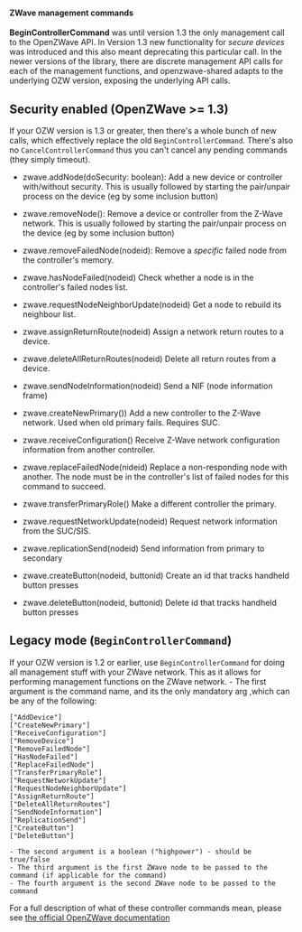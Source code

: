 #### ZWave management commands

**BeginControllerCommand** was until version 1.3 the only management call to the
OpenZWave API. In Version 1.3 new functionality for *secure devices* was introduced
and this also meant deprecating this particular call. In the newer versions of
the library, there are discrete management API calls for each of the management
functions, and openzwave-shared adapts to the underlying OZW version, exposing
the underlying API calls.

## Security enabled (OpenZWave >= 1.3)
If your OZW version is 1.3 or greater, then there's a whole bunch of new calls,
which effectively replace the old `BeginControllerCommand`. There's also no
`CancelControllerCommand` thus you can't cancel any pending commands (they simply
  timeout).

-  zwave.addNode(doSecurity: boolean):
  Add a new device or controller with/without security. This is usually followed
  by starting the pair/unpair process on the device (eg by some inclusion button)

-  zwave.removeNode():
  Remove a device or controller from the Z-Wave network. This is usually followed
  by starting the pair/unpair process on the device (eg by some inclusion button)

-  zwave.removeFailedNode(nodeid):
  Remove a *specific* failed node from the controller's memory.

-  zwave.hasNodeFailed(nodeid)
  Check whether a node is in the controller's failed nodes list.

-  zwave.requestNodeNeighborUpdate(nodeid)
  Get a node to rebuild its neighbour list.

-  zwave.assignReturnRoute(nodeid)
  Assign a network return routes to a device.

-  zwave.deleteAllReturnRoutes(nodeid)
  Delete all return routes from a device.

-  zwave.sendNodeInformation(nodeid)
  Send a NIF (node information frame)

-  zwave.createNewPrimary())
  Add a new controller to the Z-Wave network. Used when old primary fails. Requires SUC.

-  zwave.receiveConfiguration()
    Receive Z-Wave network configuration information from another controller.

-  zwave.replaceFailedNode(nideid)
  Replace a non-responding node with another. The node must be in the controller's list of failed nodes for this command to succeed.

-  zwave.transferPrimaryRole()
  Make a different controller the primary.

-  zwave.requestNetworkUpdate(nodeid)
  Request network information from the SUC/SIS.

-  zwave.replicationSend(nodeid)
  Send information from primary to secondary

-  zwave.createButton(nodeid, buttonid)
  Create an id that tracks handheld button presses

-  zwave.deleteButton(nodeid, buttonid)
  Delete id that tracks handheld button presses



## Legacy mode (`BeginControllerCommand`)
If your OZW version is 1.2 or earlier, use `BeginControllerCommand` for doing
all management stuff with your ZWave network. This
as it allows for performing management functions on the ZWave network.
    - The first argument is the command name, and its the only mandatory arg ,which can be any of the following:

```
["AddDevice"]
["CreateNewPrimary"]
["ReceiveConfiguration"]
["RemoveDevice"]
["RemoveFailedNode"]
["HasNodeFailed"]
["ReplaceFailedNode"]
["TransferPrimaryRole"]
["RequestNetworkUpdate"]
["RequestNodeNeighborUpdate"]
["AssignReturnRoute"]
["DeleteAllReturnRoutes"]
["SendNodeInformation"]
["ReplicationSend"]
["CreateButton"]
["DeleteButton"]
```


    - The second argument is a boolean ("highpower") - should be true/false
    - The third argument is the first ZWave node to be passed to the command (if applicable for the command)
    - The fourth argument is the second ZWave node to be passed to the command

For a full description of what of these controller commands mean, please see
[the official OpenZWave documentation](http://www.openzwave.com/dev/classOpenZWave_1_1Driver.html#ac1a7f80c64bd9e5147be468b7b5a40d9)
